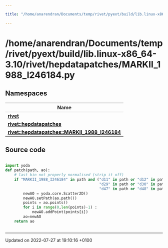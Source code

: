 ```yaml
---

title: "/home/anarendran/Documents/temp/rivet/pyext/build/lib.linux-x86_64-3.10/rivet/hepdatapatches/MARKII_1988_I246184.py"

---
```


# /home/anarendran/Documents/temp/rivet/pyext/build/lib.linux-x86_64-3.10/rivet/hepdatapatches/MARKII_1988_I246184.py



## Namespaces

| Name           |
| -------------- |
| **[rivet](http://example.org/namespaces/namespacerivet/)**  |
| **[rivet::hepdatapatches](http://example.org/namespaces/namespacerivet_1_1hepdatapatches/)**  |
| **[rivet::hepdatapatches::MARKII_1988_I246184](http://example.org/namespaces/namespacerivet_1_1hepdatapatches_1_1markii__1988__i246184/)**  |




## Source code

```python

import yoda
def patch(path, ao):
    # last bin not properly normalised (strip it off)
    if "MARKII_1988_I246184" in path and ("d11" in path or "d12" in path or "d14" in path or
                                          "d29" in path or "d30" in path or "d32" in path or
                                          "d47" in path or "d48" in path or "d50" in path ) :
        newAO = yoda.core.Scatter2D()
        newAO.setPath(ao.path())
        points = ao.points()
        for i in range(0,len(points)-1) :
            newAO.addPoint(points[i])
        ao=newAO
    return ao
    
```


-------------------------------

Updated on 2022-07-27 at 19:10:16 +0100
